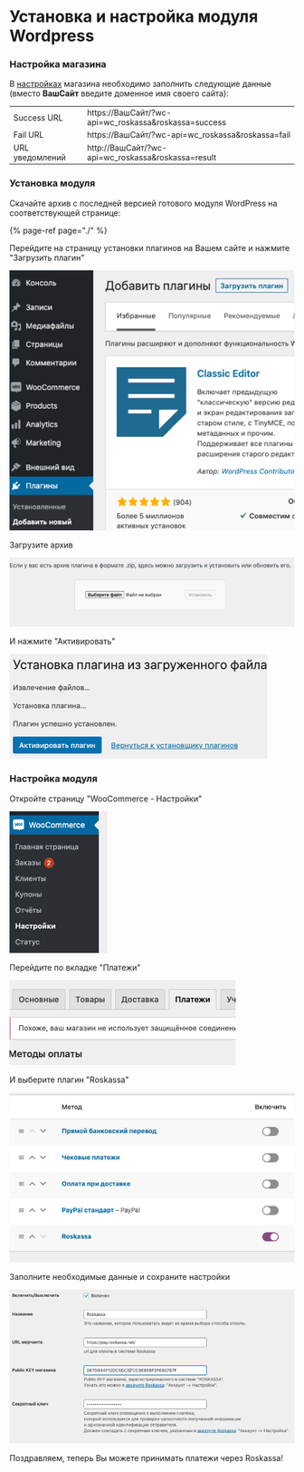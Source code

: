 # Установка и настройка модуля Wordpress

### Настройка магазина

В [настройках](https://my.roskassa.net/shop-settings/) магазина необходимо заполнить следующие данные \(вместо **ВашСайт** введите доменное имя своего сайта\):

|  |  |
| :--- | :--- |
| Success URL | https://ВашСайт/?wc-api=wc\_roskassa&roskassa=success |
| Fail URL | https://ВашСайт/?wc-api=wc\_roskassa&roskassa=fail |
| URL уведомлений | http://ВашСайт/?wc-api=wc\_roskassa&roskassa=result |

### Установка модуля

Скачайте архив с последней версией готового модуля WordPress на соответствующей странице:

{% page-ref page="./" %}



Перейдите на страницу установки плагинов на Вашем сайте и нажмите "Загрузить плагин"



![](../../.gitbook/assets/image%20%2815%29.png)

Загрузите архив

![](../../.gitbook/assets/image%20%283%29.png)

И нажмите "Активировать"

![](../../.gitbook/assets/image%20%2810%29.png)

### Настройка модуля

Откройте страницу "WooCommerce - Настройки"

![](../../.gitbook/assets/image%20%2822%29.png)

Перейдите по вкладке "Платежи"

![](../../.gitbook/assets/image%20%2820%29.png)

И выберите плагин "Roskassa"

 

![](../../.gitbook/assets/image%20%282%29.png)

Заполните необходимые данные и сохраните настройки

![](../../.gitbook/assets/image.png)

Поздравляем, теперь Вы можете принимать платежи через Roskassa!





